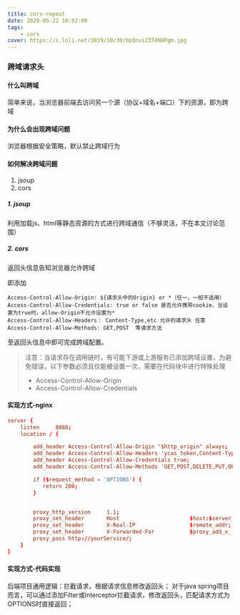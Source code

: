 ```yaml
---
title: cors-repeat
date: 2020-05-22 10:52:00
tags:
    - cors
cover: https://i.loli.net/2019/10/30/bpQnviZ3TAN8Pgm.jpg
---
```



### 跨域请求头

#### 什么叫跨域
简单来说，当浏览器前端去访问另一个源（协议+域名+端口）下的资源，即为跨域

#### 为什么会出现跨域问题
浏览器根据安全策略，默认禁止跨域行为

#### 如何解决跨域问题
1. jsoup
2. cors 

##### 1. jsoup
利用加载js、html等静态资源的方式进行跨域通信（不够灵活，不在本文讨论范围）

##### 2. cors
返回头信息告知浏览器允许跨域

即添加
```properties
Access-Control-Allow-Origin: ${请求头中的Origin} or *（任一，一般不适用）
Access-Control-Allow-Credentials: true or false 是否允许携带cookie，当设置为true时，allow-Origin不允许设置为*
Access-Control-Allow-Headers： Content-Type,etc 允许的请求头 任意
Access-Control-Allow-Methods: GET,POST  等请求方法
```
至返回头信息中即可完成跨域配置。

>  注意：当请求存在调用链时，有可能下游或上游服务已添加跨域设置，为避免错误，以下参数必须且仅能被设置一次，需要在代码块中进行特殊处理
> * Access-Control-Allow-Origin
> * Access-Control-Allow-Credentials


#### 实现方式-nginx
```conf
server {
    listen     8888;
    location / {

        add_header Access-Control-Allow-Origin "$http_origin" always;
        add_header Access-Control-Allow-Headers 'ycas_token,Content-Type,X-Requested-WIth,Origin,Accept,Authorization,req_id,wx_code' always;
        add_header Access-Control-Allow-Credentials true;
        add_header Access-Control-Allow-Methods 'GET,POST,DELETE,PUT,OPTIONS' always;

        if ($request_method = 'OPTIONS') {
           return 200;
        }


        proxy_http_version     1.1;
        proxy_set_header       Host                      $host:$server_port;
        proxy_set_header       X-Real-IP                 $remote_addr;
        proxy_set_header       X-Forwarded-For           $proxy_add_x_forwarded_for;
        proxy_pass http://yourService/;
    }
}
```


#### 实现方式-代码实现
后端项目通用逻辑：拦截请求，根据请求信息修改返回头；
对于java spring项目而言，可以通过添加Filter或Interceptor拦截请求，修改返回头，匹配请求方式为OPTIONS时直接返回；